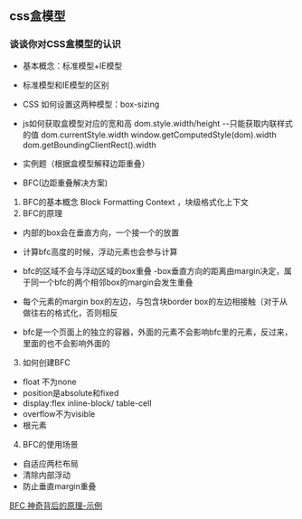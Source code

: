 ## css盒模型

### 谈谈你对CSS盒模型的认识
- 基本概念：标准模型+IE模型

- 标准模型和IE模型的区别

- CSS 如何设置这两种模型：box-sizing
- js如何获取盒模型对应的宽和高 
  dom.style.width/height --只能获取内联样式的值
  dom.currentStyle.width
  window.getComputedStyle(dom).width
  dom.getBoundingClientRect().width
- 实例题（根据盒模型解释边距重叠）
- BFC(边距重叠解决方案)
  

1. BFC的基本概念
Block Formatting Context ，块级格式化上下文
2. BFC的原理
  - 内部的box会在垂直方向，一个接一个的放置
  - 计算bfc高度的时候，浮动元素也会参与计算
  - bfc的区域不会与浮动区域的box重叠
   -box垂直方向的距离由margin决定，属于同一个bfc的两个相邻box的margin会发生重叠
  - 每个元素的margin box的左边，与包含块border box的左边相接触（对于从做往右的格式化，否则相反
  
  - bfc是一个页面上的独立的容器，外面的元素不会影响bfc里的元素，反过来，里面的也不会影响外面的
  
3. 如何创建BFC
  - float 不为none
  - position是absolute和fixed
  - display:flex inline-block/ table-cell
  - overflow不为visible
  - 根元素
4. BFC的使用场景
  - 自适应两栏布局
  - 清除内部浮动 
  - 防止垂直margin重叠

  [BFC 神奇背后的原理-示例](http://www.cnblogs.com/lhb25/p/inside-block-formatting-ontext.html)